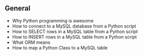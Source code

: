 ## General

   - Why Python programming is awesome
   - How to connect to a MySQL database from a Python script
   - How to SELECT rows in a MySQL table from a Python script
   - How to INSERT rows in a MySQL table from a Python script
   - What ORM means
   - How to map a Python Class to a MySQL table
